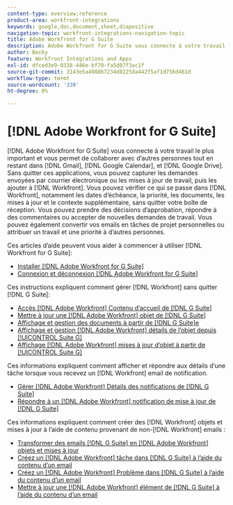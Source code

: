 ```yaml
---
content-type: overview;reference
product-area: workfront-integrations
keywords: google,doc,document,sheet,diapositive
navigation-topic: workfront-integrations-navigation-topic
title: Adobe Workfront for G Suite
description: Adobe Workfront for G Suite vous connecte à votre travail le plus important et vous permet de collaborer avec d’autres personnes tout en restant dans Gmail, Google Calendar et Google Drive. Sans quitter ces applications, vous pouvez capturer les demandes envoyées par courrier électronique ou les mises à jour de travail, puis les ajouter à Workfront. Vous pouvez vérifier ce qui se passe dans Workfront, notamment les dates d’échéance, la priorité, les documents, les mises à jour et le contexte supplémentaire, sans quitter la case. Vous pouvez prendre des décisions d’approbation, répondre à des commentaires ou accepter de nouvelles demandes de travail. Vous pouvez également convertir vos emails en tâches de projet personnelles ou attribuer un travail et une priorité à d’autres personnes.
author: Becky
feature: Workfront Integrations and Apps
exl-id: dfced3e9-0338-446e-bf70-fa5d07f3ac1f
source-git-commit: 3143e5a4988b7234d8225da442f5af1d756d461d
workflow-type: tm+mt
source-wordcount: '339'
ht-degree: 0%

---
```


# [!DNL Adobe Workfront for G Suite]

[!DNL Adobe Workfront for G Suite] vous connecte à votre travail le plus important et vous permet de collaborer avec d’autres personnes tout en restant dans [!DNL Gmail], [!DNL Google Calendar], et [!DNL Google Drive]. Sans quitter ces applications, vous pouvez capturer les demandes envoyées par courrier électronique ou les mises à jour de travail, puis les ajouter à [!DNL Workfront]. Vous pouvez vérifier ce qui se passe dans [!DNL Workfront], notamment les dates d’échéance, la priorité, les documents, les mises à jour et le contexte supplémentaire, sans quitter votre boîte de réception. Vous pouvez prendre des décisions d’approbation, répondre à des commentaires ou accepter de nouvelles demandes de travail. Vous pouvez également convertir vos emails en tâches de projet personnelles ou attribuer un travail et une priorité à d’autres personnes.

Ces articles d’aide peuvent vous aider à commencer à utiliser [!DNL Workfront for G Suite]:

* [Installer [!DNL Adobe Workfront for G Suite]](../../workfront-integrations-and-apps/workfront-for-g-suite/install-workfront-for-gsuite.md)
* [Connexion et déconnexion [!DNL Adobe Workfront for G Suite]](../../workfront-integrations-and-apps/workfront-for-g-suite/log-in-and-out-wf-for-gsuite.md)

Ces instructions expliquent comment gérer [!DNL Workfront] sans quitter [!DNL G Suite]:

* [Accès [!DNL Adobe Workfront] Contenu d’accueil de [!DNL G Suite]](../../workfront-integrations-and-apps/workfront-for-g-suite/access-wf-home-content-from-g-suite.md)
* [Mettre à jour une [!DNL Adobe Workfront] objet de [!DNL G Suite]](../../workfront-integrations-and-apps/workfront-for-g-suite/update-a-workfront-object-in-gsuite.md)
* [Affichage et gestion des documents à partir de [!DNL G Suite]e](../../workfront-integrations-and-apps/workfront-for-g-suite/view-and-manage-documents-in-gsuite.md)
* [Affichage et gestion [!DNL Adobe Workfront] détails de l’objet depuis [!UICONTROL Suite G]](../../workfront-integrations-and-apps/workfront-for-g-suite/view-manage-work-item-details-in-gsuite.md)
* [Affichage [!DNL Adobe Workfront] mises à jour d’objet à partir de [!UICONTROL Suite G]](../../workfront-integrations-and-apps/workfront-for-g-suite/view-object-updates-in-gsuite.md)

Ces informations expliquent comment afficher et répondre aux détails d’une tâche lorsque vous recevez un [!DNL Workfront] email de notification.

* [Gérer [!DNL Adobe Workfront] Détails des notifications de [!DNL G Suite]](../../workfront-integrations-and-apps/workfront-for-g-suite/manage-wf-email-notification-details-in-gsuite.md)
* [Répondre à un [!DNL Adobe Workfront] notification de mise à jour de [!DNL G Suite]](../../workfront-integrations-and-apps/workfront-for-g-suite/reply-to-wf-update-notification-from-gsuite.md)

Ces informations expliquent comment créer des [!DNL Workfront] objets et mises à jour à l’aide de contenu provenant de non-[!DNL Workfront] emails :

* [Transformer des emails [!DNL G Suite] en [!DNL Adobe Workfront] objets et mises à jour](../../workfront-integrations-and-apps/workfront-for-g-suite/turn-gsuite-emails-into-wf-objects-and-updates.md)
* [Créez un [!DNL Adobe Workfront] tâche dans [!DNL G Suite] à l’aide du contenu d’un email](../../workfront-integrations-and-apps/workfront-for-g-suite/create-wf-task-in-gsuite-using-email-content.md)
* [Créez un [!DNL Adobe Workfront] Problème dans [!DNL G Suite] à l’aide du contenu d’un email](../../workfront-integrations-and-apps/workfront-for-g-suite/create-wf-issue-in-g-suite-using-email-content.md)
* [Mettre à jour une [!DNL Adobe Workfront] élément de [!DNL G Suite] à l’aide du contenu d’un email](../../workfront-integrations-and-apps/workfront-for-g-suite/update-wf-item-using-email-content.md)
